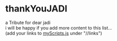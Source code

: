 # thankYouJADI
a Tribute for dear jadi<br>
i will be happy if you add more content to this list...<br>(add your links to <a href="https://github.com/alirezainjast/thankYouJADI/blob/master/myScripts.js">myScripts.js</a> under "//links")